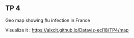 ## TP 4

Geo map showing flu infection in France

Visualize it : https://alxclt.github.io/Dataviz-ecl18/TP4/map

